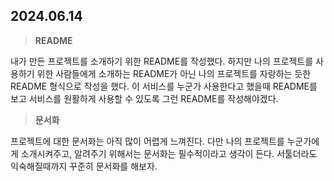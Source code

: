 ## 2024.06.14

> **README**

내가 만든 프로젝트를 소개하기 위한 README를 작성했다. 하지만 나의 프로젝트를 사용하기 위한 사람들에게 소개하는 README가 아닌 나의 프로젝트를 자랑하는 듯한 README 형식으로 작성을 했다. 이 서비스를 누군가 사용한다고 했을때 README를 보고 서비스를 원활하게 사용할 수 있도록 그런 README를 작성해야겠다.

> **문서화**

프로젝트에 대한 문서화는 아직 많이 어렵게 느껴진다. 다만 나의 프로젝트를 누군가에게 소개시켜주고, 알려주기 위해서는 문서화는 필수적이라고 생각이 든다. 서툴더라도 익숙해질때까지 꾸준히 문서화를 해보자.